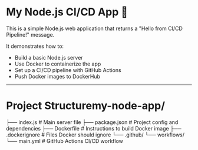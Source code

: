 # My Node.js CI/CD App 🚀

This is a simple Node.js web application that returns a "Hello from CI/CD Pipeline!" message.

It demonstrates how to:
- Build a basic Node.js server
- Use Docker to containerize the app
- Set up a CI/CD pipeline with GitHub Actions
- Push Docker images to DockerHub

---
# Project Structuremy-node-app/
├── index.js # Main server file
├── package.json # Project config and dependencies
├── Dockerfile # Instructions to build Docker image
├── .dockerignore # Files Docker should ignore
└── .github/
└── workflows/
└── main.yml # GitHub Actions CI/CD workflow
